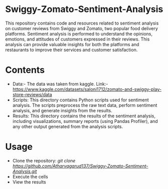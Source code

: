 # Swiggy-Zomato-Sentiment-Analysis

This repository contains code and resources related to sentiment analysis on customer reviews from Swiggy and Zomato, two popular food delivery platforms. Sentiment analysis is performed to understand the opinions, emotions, and attitudes of customers expressed in their reviews. This analysis can provide valuable insights for both the platforms and restaurants to improve their services and customer satisfaction.

# Contents
* Data:- The data was taken from kaggle. Link:- https://www.kaggle.com/datasets/saloni1712/zomato-and-swiggy-play-store-reviews/data
* Scripts: This directory contains Python scripts used for sentiment analysis. The scripts preprocess the raw text data, perform sentiment analysis, and generate insights from the results.
* Results: This directory contains the results of the sentiment analysis, including visualizations, summary reports (using Pandas Profiler), and any other output generated from the analysis scripts.

# Usage
* Clone the repository: *git clone https://github.com/Atharvagarud137/Swiggy-Zomato-Sentiment-Analysis.git*
* Execute the cells
* View the results
